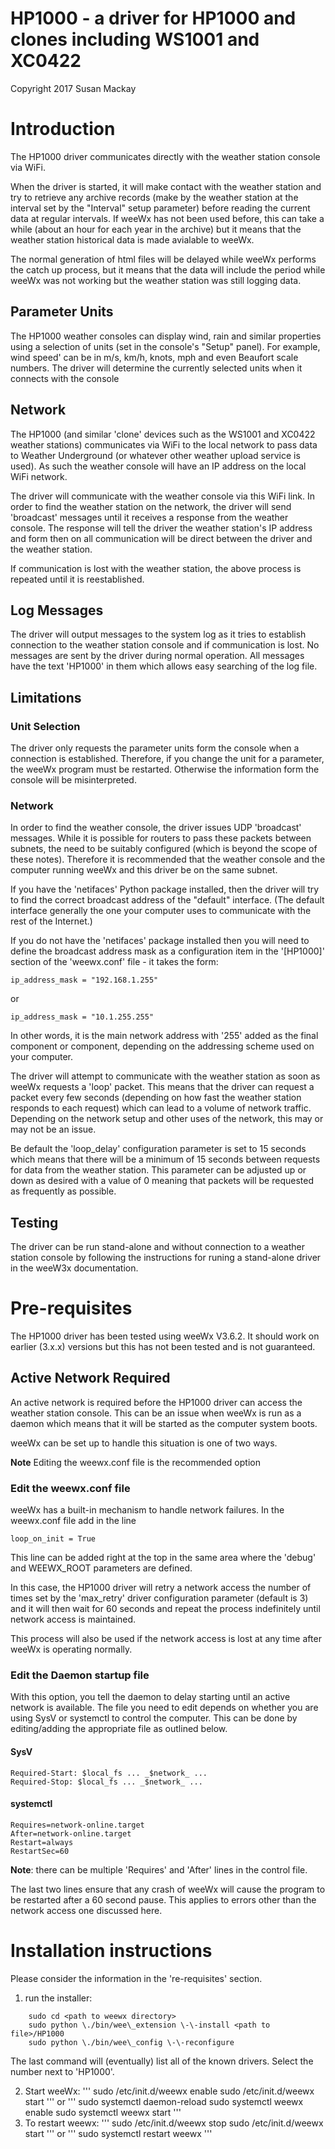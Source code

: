 # HP1000 - a driver for HP1000 and clones including WS1001 and XC0422
Copyright 2017 Susan Mackay

# Introduction
The HP1000 driver communicates directly with the weather station console via 
WiFi.

When the driver is started, it will make contact with the weather station and
try to retrieve any archive records (make by the weather station at the interval
set by the "Interval" setup parameter) before reading the current data at 
regular intervals. If weeWx has not been used before, this can take a while
(about an hour for each year in the archive) but it means that the weather
station historical data is made avialable to weeWx.

The normal generation of  html files will be delayed while weeWx performs the catch up process, but it means that the data will include the period while weeWx was not working but the weather station was still logging data.

## Parameter Units
The HP1000 weather consoles can display wind, rain and similar properties
using a selection of units (set in the console's "Setup" panel). For example, 
wind speed' can be in m/s, km/h, knots, mph and even Beaufort scale numbers. The 
driver will determine the currently selected units when it connects with the 
console

## Network
The HP1000 (and similar 'clone' devices such as the WS1001 and XC0422 weather 
stations) communicates via WiFi to the local network to pass data to Weather 
Underground (or whatever other weather upload service is used). As such the 
weather console will have an IP address on the local WiFi network.

The driver will communicate with the weather console via this WiFi link. In 
order to find the weather station on the network, the driver will send 
'broadcast' messages until it receives a response from the weather console. The
response will tell the driver the weather station's IP address and form then on
all communication will be direct between the driver and the weather station.

If communication is lost with the weather station, the above process is repeated
until it is reestablished.

## Log Messages
The driver will output messages to the system log as it tries to establish 
connection to the weather station console and if communication is lost. No 
messages are sent by the driver during  normal operation. All messages have the 
text 'HP1000' in them which allows easy searching of the log file.

## Limitations
### Unit Selection
The driver only requests the parameter units form the console when a connection
is established. Therefore, if you change the unit for a parameter, the weeWx
program must be restarted. Otherwise the information form the console will be
misinterpreted.

### Network
In order to find the weather console, the driver issues UDP 'broadcast' 
messages. While it is possible for routers to pass these packets between
subnets, the need to be suitably configured (which is beyond the scope of these
notes). Therefore it is recommended that the weather console and the computer
running weeWx and this driver be on the same subnet.

If you have the 'netifaces' Python package installed, then the driver will
try to find the correct broadcast address of the "default" interface. (The
default interface generally the one your computer uses to communicate with
the rest of the Internet.)

If you do not have the 'netifaces' package installed then you will need to
define the broadcast address mask as a configuration item in the 
'[HP1000]' section of the 'weewx.conf' file - it takes the form:

    ip_address_mask = "192.168.1.255"
or

    ip_address_mask = "10.1.255.255"

In other words, it is the main network address with '255' added as the final
component or component, depending on the addressing scheme used on your 
computer.

The driver will attempt to communicate with the weather station as soon as 
weeWx requests a 'loop' packet. This means that the driver can request a packet 
every few seconds (depending on how fast the weather station responds to each 
request) which can lead to a volume of network traffic. Depending on the network
setup and other uses of the network, this may or may not be an issue.

Be default the 'loop_delay' configuration parameter is set to 15 seconds which 
means that there will be a minimum of 15 seconds between requests for data from 
the weather station. This parameter can be adjusted up or down as desired with 
a value of 0 meaning that packets will be requested as frequently as possible.

## Testing
The driver can be run stand-alone and without connection to a weather station 
console by following the instructions for runing a stand-alone driver in the 
weeW3x documentation.

# Pre-requisites

The HP1000 driver has been tested using weeWx V3.6.2. It should work on earlier 
(3.x.x) versions but this has not been tested and is not guaranteed.

## Active Network Required
An active network is required before the HP1000 driver can access the weather 
station console. This can be an issue when weeWx is run as a daemon which means 
that it will be started as the computer system boots.

weeWx can be set up to handle this situation is one of two ways.

**Note** Editing the weewx.conf file is the recommended option

### Edit the weewx.conf file
weeWx has a built-in mechanism to handle network failures. In the weewx.conf file add in the line

    loop_on_init = True

This line can be added right at the top in the same area where the 'debug' and 
WEEWX_ROOT parameters are defined.

In this case, the HP1000 driver will retry a network access the number of times 
set by the 'max_retry' driver configuration parameter (default is 3) and it will 
then wait for 60 seconds and repeat the process indefinitely until network 
access is maintained.

This process will also be used if the network access is lost at any time after
weeWx is operating normally.

### Edit the Daemon startup file
With this option, you tell the daemon to delay starting until an active network 
is available. The file you need to edit depends on whether you are using SysV or 
systemctl to control the computer. This can be done by editing/adding the appropriate file as outlined below.

#### SysV
    Required-Start: $local_fs ... _$network_ ...
    Required-Stop: $local_fs ... _$network_ ...

#### systemctl
    Requires=network-online.target
    After=network-online.target
    Restart=always
    RestartSec=60

**Note**: there can be multiple 'Requires' and 'After' lines in the control 
file.

The last two lines ensure that any crash of weeWx will cause the program to be 
restarted after a 60 second pause. This applies to errors other than the network 
access one discussed here.

# Installation instructions
Please consider the information in the 're-requisites' section.

1) run the installer:
```
    sudo cd <path to weewx directory>
    sudo python \./bin/wee\_extension \-\-install <path to file>/HP1000
    sudo python \./bin/wee\_config \-\-reconfigure
```
The last command will (eventually) list all of the known drivers. Select the 
number next to 'HP1000'.

2) Start weeWx:
'''
    sudo /etc/init\.d/weewx enable
    sudo /etc/init\.d/weewx start
'''
or 
'''
    sudo systemctl daemon\-reload
    sudo systemctl weewx enable
    sudo systemctl weewx start
'''
3) To restart weewx:
'''
    sudo /etc/init\.d/weewx stop
    sudo /etc/init\.d/weewx start
'''
or 
'''
    sudo systemctl restart weewx
'''